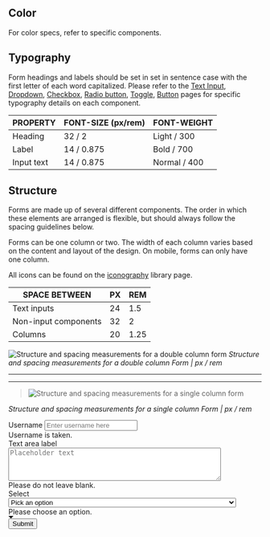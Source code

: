 ## Color

For color specs, refer to specific components.

## Typography

Form headings and labels should be set in set in sentence case with the first letter of each word capitalized. Please refer to the [Text Input](/components/text-input), [Dropdown](/components/dropdown), [Checkbox](/components/checkbox), [Radio button](/components/radio-button), [Toggle](/component/toggle), [Button](/component/button) pages for specific typography details on each component.

| PROPERTY | FONT-SIZE (px/rem)     | FONT-WEIGHT  |
|------------|-----------------|--------------|
| Heading    | 32 / 2     | Light / 300  |
| Label      | 14 / 0.875 | Bold / 700   |
| Input text | 14 / 0.875 | Normal / 400 |

## Structure

Forms are made up of several different components. The order in which these elements are arranged is flexible, but should always follow the spacing guidelines below.

Forms can be one column or two. The width of each column varies based on the content and layout of the design. On mobile, forms can only have one column.

All icons can be found on the [iconography](/style/iconography/library) library page.

| SPACE BETWEEN        | PX | REM  |
|----------------------|----|------|
| Text inputs          | 24 | 1.5  |
| Non-input components | 32 | 2    |
| Columns              | 20 | 1.25 |


![Structure and spacing measurements for a double column form ](images/form-style-2.png)
_Structure and spacing measurements for a double column Form | px / rem_

---
***
> ![Structure and spacing measurements for a single column form](images/form-style-1.png)

_Structure and spacing measurements for a single column Form | px / rem_

<div data-insert-component="InteractiveSpec">
  <div class="bx--form-item">
    <label for="text1" class="bx--label">Username</label>
    <input id="text1" type="text" class="bx--text-input" placeholder="Enter username here" />
    <div class="bx--form-requirement">
      Username is taken.
    </div>
  </div>
  <div class="bx--form-item">
    <label for="text-area-1" class="bx--label">Text area label</label>
    <textarea id="text-area-1" class="bx--text-area" rows="4" cols="50" placeholder="Placeholder text"></textarea>
    <div class="bx--form-requirement">
      Please do not leave blank.
    </div>
  </div>
  <div class="bx--form-item">
    <label for="select-id" class="bx--label">Select</label>
    <div class="bx--select">
      <select id="select-id" class="bx--select-input">
        <option class="bx--select-option" disabled selected hidden>Pick an option</option>
        <option class="bx--select-option" value="solong">A much longer option that is worth having around to check how text flows</option>
        <optgroup class="bx--select-optgroup" label="Category 1">
          <option class="bx--select-option" value="option1">Option 1</option>
          <option class="bx--select-option" value="option2">Option 2</option>
        </optgroup>
        <optgroup class="bx--select-optgroup" label="Category 2">
          <option class="bx--select-option" value="option1">Option 1</option>
          <option class="bx--select-option" value="option2">Option 2</option>
        </optgroup>
      </select>
      <div class="bx--form-requirement">
        Please choose an option.
      </div>
      <svg class="bx--select__arrow" width="10" height="5" viewBox="0 0 10 5" fill-rule="evenodd">
        <path d="M10 0L5 5 0 0z"></path>
      </svg>
    </div>
  </div>
  <div class="bx--form-item">
    <button class="bx--btn bx--btn--primary" type="button">Submit</button>
  </div>
</div>

